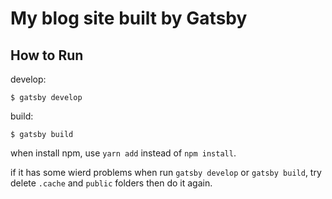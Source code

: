 # My blog site built by Gatsby

## How to Run

develop:

    $ gatsby develop

build:

    $ gatsby build

when install npm, use `yarn add` instead of `npm install`.

if it has some wierd problems when run `gatsby develop` or `gatsby build`, try delete `.cache` and `public` folders then do it again.
